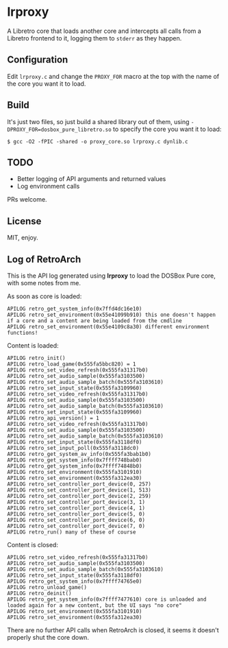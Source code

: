 # lrproxy

A Libretro core that loads another core and intercepts all calls from a Libretro frontend to it, logging them to `stderr` as they happen.

## Configuration

Edit `lrproxy.c` and change the `PROXY_FOR` macro at the top with the name of the core you want it to load.

## Build

It's just two files, so just build a shared library out of them, using `-DPROXY_FOR=dosbox_pure_libretro.so` to specify the core you want it to load:

```
$ gcc -O2 -fPIC -shared -o proxy_core.so lrproxy.c dynlib.c
```

## TODO

* Better logging of API arguments and returned values
* Log environment calls

PRs welcome.

## License

MIT, enjoy.

## Log of RetroArch

This is the API log generated using **lrproxy** to load the DOSBox Pure core, with some notes from me.

As soon as core is loaded:

```
APILOG retro_get_system_info(0x7ffd4dc16e10)
APILOG retro_set_environment(0x55e41099b910) this one doesn't happen if a core and a content are being loaded from the cmdline
APILOG retro_set_environment(0x55e4109c8a30) different environment functions!
```

Content is loaded:

```
APILOG retro_init()
APILOG retro_load_game(0x555fa5bbc820) = 1
APILOG retro_set_video_refresh(0x555fa31317b0)
APILOG retro_set_audio_sample(0x555fa3103500)
APILOG retro_set_audio_sample_batch(0x555fa3103610)
APILOG retro_set_input_state(0x555fa3109960)
APILOG retro_set_video_refresh(0x555fa31317b0)
APILOG retro_set_audio_sample(0x555fa3103500)
APILOG retro_set_audio_sample_batch(0x555fa3103610)
APILOG retro_set_input_state(0x555fa3109960)
APILOG retro_api_version() = 1
APILOG retro_set_video_refresh(0x555fa31317b0)
APILOG retro_set_audio_sample(0x555fa3103500)
APILOG retro_set_audio_sample_batch(0x555fa3103610)
APILOG retro_set_input_state(0x555fa3118df0)
APILOG retro_set_input_poll(0x555fa3118dc0)
APILOG retro_get_system_av_info(0x555fa3bab1b0)
APILOG retro_get_system_info(0x7ffff748bab0)
APILOG retro_get_system_info(0x7ffff74848b0)
APILOG retro_set_environment(0x555fa3101910)
APILOG retro_set_environment(0x555fa312ea30)
APILOG retro_set_controller_port_device(0, 257)
APILOG retro_set_controller_port_device(1, 513)
APILOG retro_set_controller_port_device(2, 259)
APILOG retro_set_controller_port_device(3, 1)
APILOG retro_set_controller_port_device(4, 1)
APILOG retro_set_controller_port_device(5, 0)
APILOG retro_set_controller_port_device(6, 0)
APILOG retro_set_controller_port_device(7, 0)
APILOG retro_run() many of these of course
```

Content is closed:

```
APILOG retro_set_video_refresh(0x555fa31317b0)
APILOG retro_set_audio_sample(0x555fa3103500)
APILOG retro_set_audio_sample_batch(0x555fa3103610)
APILOG retro_set_input_state(0x555fa3118df0)
APILOG retro_get_system_info(0x7ffff74765e0)
APILOG retro_unload_game()
APILOG retro_deinit()
APILOG retro_get_system_info(0x7ffff7477610) core is unloaded and loaded again for a new content, but the UI says "no core"
APILOG retro_set_environment(0x555fa3101910)
APILOG retro_set_environment(0x555fa312ea30)
```

There are no further API calls when RetroArch is closed, it seems it doesn't properly shut the core down.
